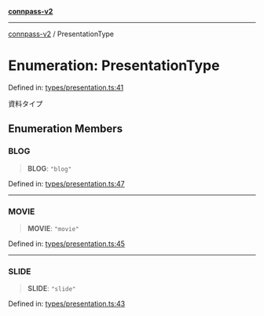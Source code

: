 [**connpass-v2**](../README.md)

***

[connpass-v2](../globals.md) / PresentationType

# Enumeration: PresentationType

Defined in: [types/presentation.ts:41](https://github.com/ryohidaka/node-connpass/blob/de28db452011c09c14da82f297b63bc8ba518499/src/types/presentation.ts#L41)

資料タイプ

## Enumeration Members

### BLOG

> **BLOG**: `"blog"`

Defined in: [types/presentation.ts:47](https://github.com/ryohidaka/node-connpass/blob/de28db452011c09c14da82f297b63bc8ba518499/src/types/presentation.ts#L47)

***

### MOVIE

> **MOVIE**: `"movie"`

Defined in: [types/presentation.ts:45](https://github.com/ryohidaka/node-connpass/blob/de28db452011c09c14da82f297b63bc8ba518499/src/types/presentation.ts#L45)

***

### SLIDE

> **SLIDE**: `"slide"`

Defined in: [types/presentation.ts:43](https://github.com/ryohidaka/node-connpass/blob/de28db452011c09c14da82f297b63bc8ba518499/src/types/presentation.ts#L43)
